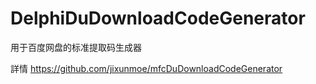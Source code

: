 # DelphiDuDownloadCodeGenerator
用于百度网盘的标准提取码生成器

詳情
https://github.com/jixunmoe/mfcDuDownloadCodeGenerator
